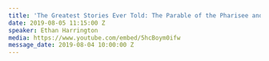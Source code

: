 ```yaml
---
title: 'The Greatest Stories Ever Told: The Parable of the Pharisee and the Tax Collector'
date: 2019-08-05 11:15:00 Z
speaker: Ethan Harrington
media: https://www.youtube.com/embed/5hcBoym0ifw
message_date: 2019-08-04 10:00:00 Z
---
```


